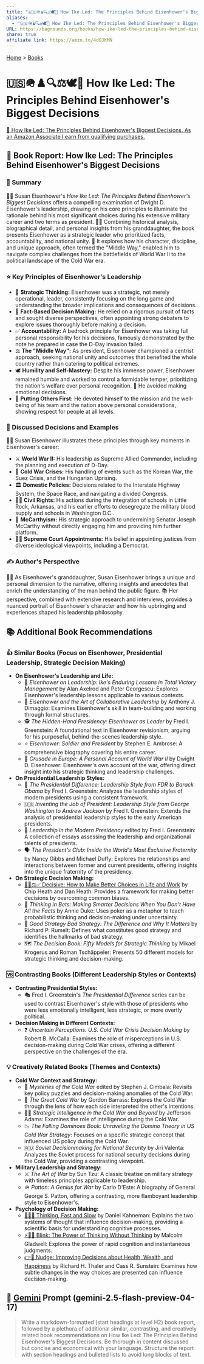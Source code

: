 ```yaml
---
title: "🇺🇸🪖♟️🔍⚖️🕊️🤝 How Ike Led: The Principles Behind Eisenhower's Biggest Decisions"
aliases:
  - "🇺🇸🪖♟️🔍⚖️🕊️🤝 How Ike Led: The Principles Behind Eisenhower's Biggest Decisions"
URL: https://bagrounds.org/books/how-ike-led-the-principles-behind-eisenhowers-biggest-decisions
share: true
affiliate link: https://amzn.to/4dOJKMN
---
```

[Home](../index.md) > [Books](./index.md)  
# 🇺🇸🪖♟️🔍⚖️🕊️🤝 How Ike Led: The Principles Behind Eisenhower's Biggest Decisions  
[🛒 How Ike Led: The Principles Behind Eisenhower's Biggest Decisions. As an Amazon Associate I earn from qualifying purchases.](https://amzn.to/4dOJKMN)  
  
## 📖 Book Report: How Ike Led: The Principles Behind Eisenhower's Biggest Decisions  
  
### 📝 Summary  
  
👩‍🦳 Susan Eisenhower's *How Ike Led: The Principles Behind Eisenhower's Biggest Decisions* offers a compelling examination of Dwight D. Eisenhower's leadership, drawing on his core principles to illuminate the rationale behind his most significant choices during his extensive military career and two terms as president. 🧑‍🎓 Combining historical analysis, biographical detail, and personal insights from his granddaughter, the book presents Eisenhower as a strategic leader who prioritized facts, accountability, and national unity. 🧭 It explores how his character, discipline, and unique approach, often termed the "Middle Way," enabled him to navigate complex challenges from the battlefields of World War II to the political landscape of the Cold War era.  
  
### ⭐ Key Principles of Eisenhower's Leadership  
  
* 🧠 **Strategic Thinking:** Eisenhower was a strategic, not merely operational, leader, consistently focusing on the long game and understanding the broader implications and consequences of decisions.  
* 🔎 **Fact-Based Decision Making:** He relied on a rigorous pursuit of facts and sought diverse perspectives, often appointing strong debaters to explore issues thoroughly before making a decision.  
* ✅ **Accountability:** A bedrock principle for Eisenhower was taking full personal responsibility for his decisions, famously demonstrated by the note he prepared in case the D-Day invasion failed.  
* ⚖️ **The "Middle Way":** As president, Eisenhower championed a centrist approach, seeking national unity and outcomes that benefited the whole country rather than catering to political extremes.  
* 🕊️ **Humility and Self-Mastery:** Despite his immense power, Eisenhower remained humble and worked to control a formidable temper, prioritizing the nation's welfare over personal recognition. 🚫 He avoided making emotional decisions.  
* 🤝 **Putting Others First:** He devoted himself to the mission and the well-being of his team and the nation above personal considerations, showing respect for people at all levels.  
  
### 🤔 Discussed Decisions and Examples  
  
👩‍🏫 Susan Eisenhower illustrates these principles through key moments in Eisenhower's career:  
  
* ⚔️ **World War II:** His leadership as Supreme Allied Commander, including the planning and execution of D-Day.  
* 🥶 **Cold War Crises:** His handling of events such as the Korean War, the Suez Crisis, and the Hungarian Uprising.  
* 🏛️ **Domestic Policies:** Decisions related to the Interstate Highway System, the Space Race, and navigating a divided Congress.  
* ✊🏿 **Civil Rights:** His actions during the integration of schools in Little Rock, Arkansas, and his earlier efforts to desegregate the military blood supply and schools in Washington D.C..  
* 🤫 **McCarthyism:** His strategic approach to undermining Senator Joseph McCarthy without directly engaging him and providing him further platform.  
* 👨‍⚖️ **Supreme Court Appointments:** His belief in appointing justices from diverse ideological viewpoints, including a Democrat.  
  
### ✍️ Author's Perspective  
  
🙋‍♀️ As Eisenhower's granddaughter, Susan Eisenhower brings a unique and personal dimension to the narrative, offering insights and anecdotes that enrich the understanding of the man behind the public figure. 📚 Her perspective, combined with extensive research and interviews, provides a nuanced portrait of Eisenhower's character and how his upbringing and experiences shaped his leadership philosophy.  
  
## 📚 Additional Book Recommendations  
  
### 👍 Similar Books (Focus on Eisenhower, Presidential Leadership, Strategic Decision Making)  
  
* **On Eisenhower's Leadership and Life:**  
    * 👴 *Eisenhower on Leadership: Ike's Enduring Lessons in Total Victory Management* by Alan Axelrod and Peter Georgescu: Explores Eisenhower's leadership lessons applicable to various contexts.  
    * 🤝 *Eisenhower and the Art of Collaborative Leadership* by Anthony J. Dimaggio: Examines Eisenhower's skill in team-building and working through formal structures.  
    * 🕵️ *The Hidden-Hand Presidency: Eisenhower as Leader* by Fred I. Greenstein: A foundational text in Eisenhower revisionism, arguing for his purposeful, behind-the-scenes leadership style.  
    * ⭐ *Eisenhower: Soldier and President* by Stephen E. Ambrose: A comprehensive biography covering his entire career.  
    * 📖 *Crusade in Europe: A Personal Account of World War II* by Dwight D. Eisenhower: Eisenhower's own account of the war, offering direct insight into his strategic thinking and leadership challenges.  
* **On Presidential Leadership Styles:**  
    * 👑 *The Presidential Difference: Leadership Style from FDR to Barack Obama* by Fred I. Greenstein: Analyzes the leadership styles of modern presidents using a consistent framework.  
    * 🇺🇸 *Inventing the Job of President: Leadership Style from George Washington to Andrew Jackson* by Fred I. Greenstein: Extends the analysis of presidential leadership styles to the early American presidents.  
    * 🤝 *Leadership in the Modern Presidency* edited by Fred I. Greenstein: A collection of essays assessing the leadership and organizational talents of presidents.  
    * 🗣️ *The President's Club: Inside the World's Most Exclusive Fraternity* by Nancy Gibbs and Michael Duffy: Explores the relationships and interactions between former and current presidents, offering insights into the unique fraternity of the presidency.  
* **On Strategic Decision Making:**  
    * [🤔💡⚖️✅ Decisive: How to Make Better Choices in Life and Work](./decisive-how-to-make-better-choices-in-life-and-work.md) by Chip Heath and Dan Heath: Provides a framework for making better decisions by overcoming common biases.  
    * 🎲 *Thinking in Bets: Making Smarter Decisions When You Don't Have All the Facts* by Annie Duke: Uses poker as a metaphor to teach probabilistic thinking and decision-making under uncertainty.  
    * 🎯 *Good Strategy Bad Strategy: The Difference and Why It Matters* by Richard P. Rumelt: Defines what constitutes good strategy and identifies the hallmarks of bad strategy.  
    * 🗺️ *The Decision Book: Fifty Models for Strategic Thinking* by Mikael Krogerus and Roman Tschäppeler: Presents 50 different models for strategic thinking and decision-making.  
  
### 🆚 Contrasting Books (Different Leadership Styles or Contexts)  
  
* **Contrasting Presidential Styles:**  
    * 🎭 Fred I. Greenstein's *The Presidential Difference* series can be used to contrast Eisenhower's style with those of presidents who were less emotionally intelligent, less strategic, or more overtly political.  
* **Decision Making in Different Contexts:**  
    * ❓ *Uncertain Perceptions: U.S. Cold War Crisis Decision Making* by Robert B. McCalla: Examines the role of misperceptions in U.S. decision-making during Cold War crises, offering a different perspective on the challenges of the era.  
  
### 💡 Creatively Related Books (Themes and Contexts)  
  
* **Cold War Context and Strategy:**  
    * 🥶 *Mysteries of the Cold War* edited by Stephen J. Cimbala: Revisits key policy puzzles and decision-making anomalies of the Cold War.  
    * 🧊 *The Great Cold War* by Gordon Barrass: Explores the Cold War through the lens of how each side interpreted the other's intentions.  
    * 🕵️‍♂️ *Strategic Intelligence in the Cold War and Beyond* by Jefferson Adams: Examines the role of intelligence during the Cold War.  
    * 📉 *The Falling Dominoes Book: Unraveling the Domino Theory in US Cold War Strategy*: Focuses on a specific strategic concept that influenced US policy during the Cold War.  
    * 🇷🇺 *Soviet Decisionmaking for National Security* by Jiri Valenta: Analyzes the Soviet process for national security decisions during the Cold War, providing a contrasting viewpoint.  
* **Military Leadership and Strategy:**  
    * ⚔️ *The Art of War* by Sun Tzu: A classic treatise on military strategy with timeless principles applicable to leadership.  
    * 🪖 *Patton: A Genius for War* by Carlo D'Este: A biography of General George S. Patton, offering a contrasting, more flamboyant leadership style to Eisenhower's.  
* **Psychology of Decision Making:**  
    * [🤔🐇🐢 Thinking, Fast and Slow](./thinking-fast-and-slow.md) by Daniel Kahneman: Explains the two systems of thought that influence decision-making, providing a scientific basis for understanding cognitive processes.  
    * [⚡🚫💭 Blink: The Power of Thinking Without Thinking](./blink-the-power-of-thinking-without-thinking.md) by Malcolm Gladwell: Explores the power of rapid cognition and instantaneous judgments.  
    * [👉🤏 Nudge: Improving Decisions about Health, Wealth, and Happiness](./nudge.md) by Richard H. Thaler and Cass R. Sunstein: Examines how subtle changes in the way choices are presented can influence decision-making.  
  
## 💬 [Gemini](../software/gemini.md) Prompt (gemini-2.5-flash-preview-04-17)  
> Write a markdown-formatted (start headings at level H2) book report, followed by a plethora of additional similar, contrasting, and creatively related book recommendations on How Ike Led: The Principles Behind Eisenhower's Biggest Decisions. Be thorough in content discussed but concise and economical with your language. Structure the report with section headings and bulleted lists to avoid long blocks of text.